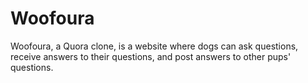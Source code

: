 # Woofoura

Woofoura, a Quora clone, is a website where dogs can ask questions, receive answers to their questions, and post answers to other pups' questions. 
